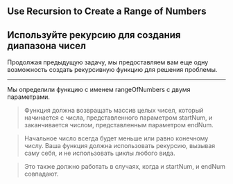 ## Use Recursion to Create a Range of Numbers

## Используйте рекурсию для создания диапазона чисел

Продолжая предыдущую задачу, мы предоставляем вам еще одну возможность создать рекурсивную функцию для решения проблемы.

---
Мы определили функцию с именем rangeOfNumbers с двумя параметрами. 

>Функция должна возвращать массив целых чисел, который начинается с числа, представленного параметром startNum, и заканчивается числом, представленным параметром endNum. 

>Начальное число всегда будет меньше или равно конечному числу. Ваша функция должна использовать рекурсию, вызывая саму себя, и не использовать циклы любого вида. 

>Это также должно работать в случаях, когда и startNum, и endNum совпадают.